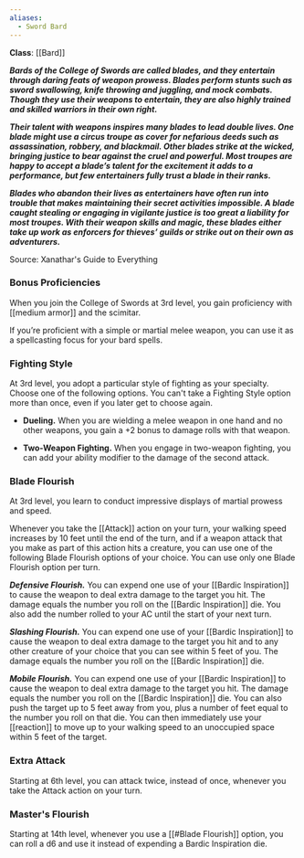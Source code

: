 ```yaml
---
aliases:
  - Sword Bard
---
```

**Class**: [[Bard]] 

**_Bards of the College of Swords are called blades, and they entertain through daring feats of weapon prowess. Blades perform stunts such as sword swallowing, knife throwing and juggling, and mock combats. Though they use their weapons to entertain, they are also highly trained and skilled warriors in their own right._**

**_Their talent with weapons inspires many blades to lead double lives. One blade might use a circus troupe as cover for nefarious deeds such as assassination, robbery, and blackmail. Other blades strike at the wicked, bringing justice to bear against the cruel and powerful. Most troupes are happy to accept a blade’s talent for the excitement it adds to a performance, but few entertainers fully trust a blade in their ranks._**

**_Blades who abandon their lives as entertainers have often run into trouble that makes maintaining their secret activities impossible. A blade caught stealing or engaging in vigilante justice is too great a liability for most troupes. With their weapon skills and magic, these blades either take up work as enforcers for thieves’ guilds or strike out on their own as adventurers._**

Source: Xanathar's Guide to Everything

### Bonus Proficiencies

When you join the College of Swords at 3rd level, you gain proficiency with [[medium armor]] and the scimitar.

If you’re proficient with a simple or martial melee weapon, you can use it as a spellcasting focus for your bard spells.

### Fighting Style

At 3rd level, you adopt a particular style of fighting as your specialty. Choose one of the following options. You can't take a Fighting Style option more than once, even if you later get to choose again.

- **Dueling.** When you are wielding a melee weapon in one hand and no other weapons, you gain a +2 bonus to damage rolls with that weapon.

- **Two-Weapon Fighting.** When you engage in two-weapon fighting, you can add your ability modifier to the damage of the second attack.

### Blade Flourish

At 3rd level, you learn to conduct impressive displays of martial prowess and speed.

Whenever you take the [[Attack]] action on your turn, your walking speed increases by 10 feet until the end of the turn, and if a weapon attack that you make as part of this action hits a creature, you can use one of the following Blade Flourish options of your choice. You can use only one Blade Flourish option per turn.

**_Defensive Flourish._** You can expend one use of your [[Bardic Inspiration]] to cause the weapon to deal extra damage to the target you hit. The damage equals the number you roll on the [[Bardic Inspiration]] die. You also add the number rolled to your AC until the start of your next turn.

**_Slashing Flourish._** You can expend one use of your [[Bardic Inspiration]] to cause the weapon to deal extra damage to the target you hit and to any other creature of your choice that you can see within 5 feet of you. The damage equals the number you roll on the [[Bardic Inspiration]] die.

**_Mobile Flourish._** You can expend one use of your [[Bardic Inspiration]] to cause the weapon to deal extra damage to the target you hit. The damage equals the number you roll on the [[Bardic Inspiration]] die. You can also push the target up to 5 feet away from you, plus a number of feet equal to the number you roll on that die. You can then immediately use your [[reaction]] to move up to your walking speed to an unoccupied space within 5 feet of the target.

### Extra Attack

Starting at 6th level, you can attack twice, instead of once, whenever you take the Attack action on your turn.

### Master's Flourish

Starting at 14th level, whenever you use a [[#Blade Flourish]] option, you can roll a d6 and use it instead of expending a Bardic Inspiration die.